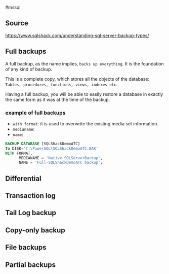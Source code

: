 #mssql 

## Source
https://www.sqlshack.com/understanding-sql-server-backup-types/

## Full backups
A full backup, as the name implies, `backs up everything`. It is the foundation of any kind of backup.

This is a complete copy, which stores all the objects of the database: `Tables, procedures, functions, views, indexes etc`. 

Having a full backup, you will be able to easily restore a database in exactly the same form as it was at the time of the backup.
### example of full backups
- `with format`: it is used to overwrite the existing media set information.
- `medianame`: 
- `name`:
```sql
BACKUP DATABASE [SQLShackDemoATC]
To DISK='f:\PowerSQL\SQLShackDemoATC.BAK'
WITH FORMAT,
      MEDIANAME = 'Native_SQLServerBackup',
      NAME = 'Full-SQLShackDemoATC backup';
```
## Differential


## Transaction log

## Tail Log backup

## Copy-only backup

## File backups

## Partial backups 